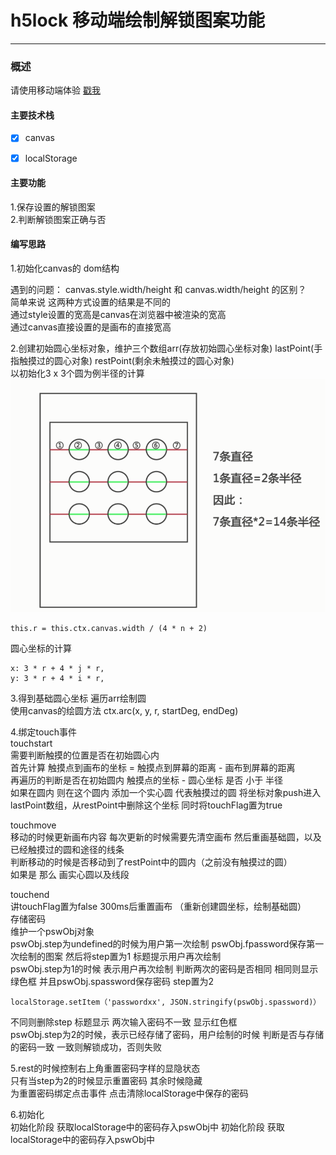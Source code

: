 # h5lock 移动端绘制解锁图案功能

--------

### 概述
请使用移动端体验 
[戳我](https://ginobili20.github.io/h5lock/)

####  主要技术栈
> 
* [x] canvas
* [x] localStorage


#### 主要功能
1.保存设置的解锁图案<br>
2.判断解锁图案正确与否

#### 编写思路
1.初始化canvas的 dom结构 <br>

遇到的问题：
canvas.style.width/height 和 canvas.width/height 的区别？ <br>
简单来说  这两种方式设置的结果是不同的 <br>
通过style设置的宽高是canvas在浏览器中被渲染的宽高 <br>
通过canvas直接设置的是画布的直接宽高 <br>

2.创建初始圆心坐标对象，维护三个数组arr(存放初始圆心坐标对象) lastPoint(手指触摸过的圆心对象)  restPoint(剩余未触摸过的圆心对象) <br>
以初始化3 x 3个圆为例半径的计算
![半径](https://github.com/ginobili20/h5lock/raw/master/img/r.png) <br>
```
this.r = this.ctx.canvas.width / (4 * n + 2)
```
圆心坐标的计算
```
x: 3 * r + 4 * j * r,
y: 3 * r + 4 * i * r,
```

3.得到基础圆心坐标 遍历arr绘制圆 <br>
使用canvas的绘圆方法 ctx.arc(x, y, r, startDeg, endDeg) <br>

4.绑定touch事件 <br>
touchstart <br>
需要判断触摸的位置是否在初始圆心内 <br>
首先计算 触摸点到画布的坐标  = 触摸点到屏幕的距离 - 画布到屏幕的距离 <br>
再遍历的判断是否在初始圆内 触摸点的坐标 - 圆心坐标 是否  小于 半径 <br>
如果在圆内 则在这个圆内 添加一个实心圆 代表触摸过的圆 将坐标对象push进入lastPoint数组，从restPoint中删除这个坐标 同时将touchFlag置为true <br>

touchmove <br>
移动的时候更新画布内容 每次更新的时候需要先清空画布 然后重画基础圆，以及已经触摸过的圆和途径的线条<br>
判断移动的时候是否移动到了restPoint中的圆内（之前没有触摸过的圆） <br>
如果是 那么 画实心圆以及线段 <br>

touchend <br>
讲touchFlag置为false 300ms后重置画布 （重新创建圆坐标，绘制基础圆）<br>
存储密码 <br>
维护一个pswObj对象<br>
pswObj.step为undefined的时候为用户第一次绘制 pswObj.fpassword保存第一次绘制的图案 然后将step置为1 标题提示用户再次绘制 <br>
pswObj.step为1的时候 表示用户再次绘制 判断两次的密码是否相同 相同则显示绿色框 并且pswObj.spassword保存密码 step置为2 <br>

```localStorage.setItem（'passwordxx', JSON.stringify(pswObj.spassword)）```

不同则删除step 标题显示 两次输入密码不一致 显示红色框 <br>
pswObj.step为2的时候，表示已经存储了密码，用户绘制的时候 判断是否与存储的密码一致 一致则解锁成功，否则失败 <br>

5.rest的时候控制右上角重置密码字样的显隐状态 <br>
只有当step为2的时候显示重置密码 其余时候隐藏<br>
为重置密码绑定点击事件 点击清除localStorage中保存的密码<br>

6.初始化<br>
初始化阶段 获取localStorage中的密码存入pswObj中
初始化阶段 获取localStorage中的密码存入pswObj中







